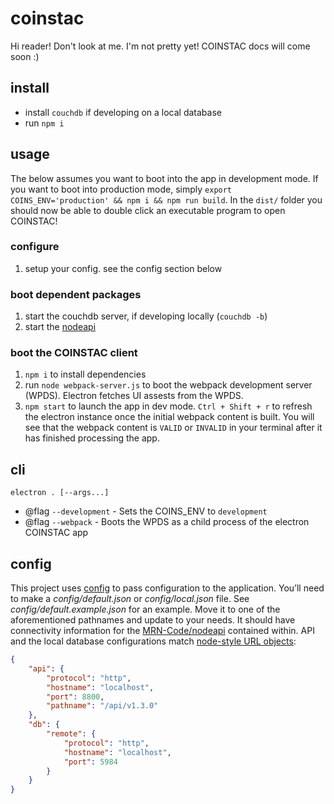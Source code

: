 # coinstac
Hi reader!  Don't look at me.  I'm not pretty yet!  COINSTAC docs will come soon :)

## install
- install `couchdb` if developing on a local database
- run `npm i`

## usage
The below assumes you want to boot into the app in development mode.  If you want to boot into production mode, simply `export COINS_ENV='production' && npm i && npm run build`.  In the `dist/` folder you should now be able to double click an executable program to open COINSTAC!

### configure
1. setup your config.  see the config section below

### boot dependent packages
1. start the couchdb server, if developing locally (`couchdb -b`)
1. start the [nodeapi](MRN-Code/nodeapi)

### boot the COINSTAC client
1. `npm i` to install dependencies
2. run `node webpack-server.js` to boot the webpack development server (WPDS).  Electron fetches UI assests from the WPDS.
1. `npm start` to launch the app in dev mode.  `Ctrl + Shift + r` to refresh the electron instance once the initial webpack content is built.  You will see that the webpack content is `VALID` or `INVALID` in your terminal after it has finished processing the app.

## cli
`electron . [--args...]`
* @flag `--development` - Sets the COINS_ENV to `development`
* @flag `--webpack` - Boots the WPDS as a child process of the electron COINSTAC app

## config
This project uses [config](https://www.npmjs.com/package/config) to pass configuration to the application. You’ll need to make a _config/default.json_ or _config/local.json_ file.  See _config/default.example.json_ for an example.
  Move it to one of the aforementioned pathnames and update to your needs.  It should have connectivity information for the [MRN-Code/nodeapi](MRN-Code/nodeapi) contained within.  API and the local database configurations match [node-style URL objects](https://nodejs.org/api/url.html):

```json
{
    "api": {
        "protocol": "http",
        "hostname": "localhost",
        "port": 8800,
        "pathname": "/api/v1.3.0"
    },
    "db": {
        "remote": {
            "protocol": "http",
            "hostname": "localhost",
            "port": 5984
        }
    }
}
```
